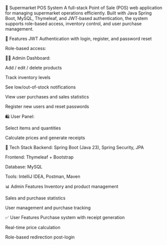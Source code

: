 🛒 Supermarket POS System
A full-stack Point of Sale (POS) web application for managing supermarket operations efficiently. Built with Java Spring Boot, MySQL, Thymeleaf, and JWT-based authentication, the system supports role-based access, inventory control, and user purchase management.

🔐 Features
JWT Authentication with login, register, and password reset

Role-based access:

🧑‍💼 Admin Dashboard:

Add / edit / delete products

Track inventory levels

See low/out-of-stock notifications

View user purchases and sales statistics

Register new users and reset passwords

🛍️ User Panel:

Select items and quantities

Calculate prices and generate receipts

🧰 Tech Stack
Backend: Spring Boot (Java 23), Spring Security, JPA

Frontend: Thymeleaf + Bootstrap

Database: MySQL

Tools: IntelliJ IDEA, Postman, Maven

📊 Admin Features
Inventory and product management

Sales and purchase statistics

User management and purchase tracking

✅ User Features
Purchase system with receipt generation

Real-time price calculation

Role-based redirection post-login
